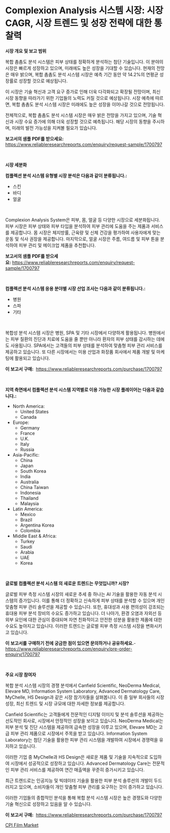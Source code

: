 <p><h1>Complexion Analysis 시스템 시장: 시장 CAGR, 시장 트렌드 및 성장 전략에 대한 통찰력</h1></p><p><strong>시장 개요 및 보고 범위</strong></p>
<p><p>복합 촘촘도 분석 시스템은 피부 상태를 정확하게 분석하는 첨단 기술입니다. 이 분야의 시장은 빠르게 성장하고 있으며, 미래에도 높은 성장을 기대할 수 있습니다. 현재의 전망은 매우 밝으며, 복합 촘촘도 분석 시스템 시장은 예측 기간 동안 약 14.2%의 연평균 성장률로 성장할 것으로 예상됩니다.</p><p>이 시장은 기술 혁신과 고객 요구 증가로 인해 더욱 다각화되고 확장될 전망이며, 최신 시장 동향을 따라가기 위한 기업들의 노력도 커질 것으로 예상됩니다. 시장 예측에 따르면, 복합 촘촘도 분석 시스템 시장은 미래에도 높은 성장을 이어나갈 것으로 전망됩니다.</p><p>전체적으로, 복합 촘촘도 분석 시스템 시장은 매우 밝은 전망을 가지고 있으며, 기술 혁신과 시장 수요 증가에 의해 더욱 성장할 것으로 예측됩니다. 해당 시장의 동향을 주시하며, 미래의 발전 가능성을 지켜볼 필요가 있습니다.</p></p>
<p><strong>보고서의 샘플 PDF를 받으세요:</strong> <a href="https://www.reliableresearchreports.com/enquiry/request-sample/1700797">https://www.reliableresearchreports.com/enquiry/request-sample/1700797</a></p>
<p>&nbsp;</p>
<p><strong>시장 세분화</strong></p>
<p><strong>컴플렉션 분석 시스템 유형별 시장 분석은 다음과 같이 분류됩니다.:</strong></p>
<p><ul><li>스킨</li><li>바디</li><li>얼굴</li></ul></p>
<p>&nbsp;</p>
<p><p>Complexion Analysis System은 피부, 몸, 얼굴 등 다양한 시장으로 세분화됩니다. 피부 시장은 피부 상태와 피부 타입을 분석하여 피부 관리에 도움을 주는 제품과 서비스를 제공합니다. 몸 시장은 체지방률, 근육량 및 신체 건강을 평가하여 사용자에게 맞는 운동 및 식사 권장을 제공합니다. 마지막으로, 얼굴 시장은 주름, 여드름 및 피부 톤을 분석하여 피부 관리 및 메이크업 제품을 추천합니다.</p></p>
<p><strong>보고서의 샘플 PDF를 받으세요:</strong>&nbsp;<a href="https://www.reliableresearchreports.com/enquiry/request-sample/1700797">https://www.reliableresearchreports.com/enquiry/request-sample/1700797</a></p>
<p>&nbsp;</p>
<p><strong> 컴플렉션 분석 시스템 응용 분야별 시장 산업 조사는 다음과 같이 분류됩니다.:</strong></p>
<p><ul><li>병원</li><li>스파</li><li>기타</li></ul></p>
<p>&nbsp;</p>
<p><p>복합성 분석 시스템 시장은 병원, SPA 및 기타 시장에서 다양하게 활용됩니다. 병원에서는 피부 질환의 진단과 치료에 도움을 줄 뿐만 아니라 환자의 피부 상태를 감시하는 데에도 사용됩니다. SPA에서는 고객들의 피부 상태를 분석하여 맞춤형 피부 관리 서비스를 제공하고 있습니다. 또 다른 시장에서는 미용 산업과 화장품 회사에서 제품 개발 및 마케팅에 활용되고 있습니다.</p></p>
<p><strong>이 보고서 구매:</strong>&nbsp; <a href="https://www.reliableresearchreports.com/purchase/1700797">https://www.reliableresearchreports.com/purchase/1700797</a></p>
<p>&nbsp;</p>
<p><strong>지역 측면에서 컴플렉션 분석 시스템 지역별로 이용 가능한 시장 플레이어는 다음과 같습니다.:</strong></p>
<p><ul>
    <li>
        North America:
        <ul>
            <li>United States</li>
            <li>Canada</li>
        </ul>
    </li>
    <li>
        Europe:
        <ul>
            <li>Germany</li>
            <li>France</li>
            <li>U.K.</li>
            <li>Italy</li>
            <li>Russia</li>
        </ul>
    </li>
    <li>
        Asia-Pacific:
        <ul>
            <li>China</li>
            <li>Japan</li>
            <li>South Korea</li>
            <li>India</li>
            <li>Australia</li>
            <li>China Taiwan</li>
            <li>Indonesia</li>
            <li>Thailand</li>
            <li>Malaysia</li>
        </ul>
    </li>
    <li>
        Latin America:
        <ul>
            <li>Mexico</li>
            <li>Brazil</li>
            <li>Argentina Korea</li>
            <li>Colombia</li>
        </ul>
    </li>
    <li>
        Middle East & Africa:
        <ul>
            <li>Turkey</li>
            <li>Saudi</li>
            <li>Arabia</li>
            <li>UAE</li>
            <li>Korea</li>
        </ul>
    </li>
    </ul></p>
<p>&nbsp;</p>
<p><strong>글로벌 컴플렉션 분석 시스템 의 새로운 트렌드는 무엇입니까? 시장?</strong></p>
<p><p>글로벌 피부 측정 시스템 시장의 새로운 추세 중 하나는 AI 기술을 활용한 자동 분석 시스템의 증가입니다. 이를 통해 더 정확하고 신속하게 피부 상태를 분석할 수 있으며 개인 맞춤형 피부 관리 솔루션을 제공할 수 있습니다. 또한, 휴대성과 사용 편의성이 강조되는 휴대용 피부 분석 장비의 수요도 증가하고 있습니다. 더 나아가, 환경 오염과 자외선 등 외부 요인에 대한 관심이 증대되며 자연 친화적이고 안전한 성분을 활용한 제품에 대한 수요도 높아지고 있습니다. 이러한 트렌드는 글로벌 피부 측정 시스템 시장을 변화시키고 있습니다.</p></p>
<p><strong>이 보고서를 구매하기 전에 궁금한 점이 있으면 문의하거나 공유하세요.</strong>- <a href="https://www.reliableresearchreports.com/enquiry/pre-order-enquiry/1700797">https://www.reliableresearchreports.com/enquiry/pre-order-enquiry/1700797</a></p>
<p>&nbsp;</p>
<p><strong>주요 시장 참여자</strong></p>
<p><p>복합 분석 시스템 시장의 경쟁 분석에서 Canfield Scientific, NeoDerma Medical, Elevare MD, Information System Laboratory, Advanced Dermatology Care, MyChelle, HS Design과 같은 시장 참가자들을 살펴봅니다. 이 중 일부 회사들의 시장 성장, 최신 트렌드 및 시장 규모에 대한 자세한 정보를 제공합니다.</p><p>Canfield Scientific는 고객들에게 전문적인 디지털 이미지 및 분석 솔루션을 제공하는 선도적인 회사로, 시장에서 안정적인 성장을 보이고 있습니다. NeoDerma Medical는 피부 분석 및 진단 시스템을 제공하여 급속한 성장을 이루고 있으며, Elevare MD는 고급 피부 관리 제품으로 시장에서 주목을 받고 있습니다. Information System Laboratory는 첨단 기술을 활용한 피부 관리 시스템을 개발하여 시장에서 경쟁력을 유지하고 있습니다.</p><p>이러한 기업 중 MyChelle과 HS Design은 새로운 제품 및 기술을 지속적으로 도입하여 시장에서 성공적으로 성장하고 있습니다. Advanced Dermatology Care는 전문적인 피부 관리 서비스를 제공하여 연간 매출액을 꾸준히 증가시키고 있습니다.</p><p>최근 트렌드로는 인공지능 및 빅데이터 기술을 활용한 피부 분석 솔루션의 개발이 두드러지고 있으며, 소비자들이 개인 맞춤형 피부 관리를 요구하는 것이 증가하고 있습니다.</p><p>이러한 기업들의 종합적인 분석을 통해 복합 분석 시스템 시장은 높은 경쟁도와 다양한 기술 혁신으로 성장하고 있음을 알 수 있습니다.</p></p>
<p><strong>이 보고서 구매:</strong>&nbsp;&nbsp;<a href="https://www.reliableresearchreports.com/purchase/1700797">https://www.reliableresearchreports.com/purchase/1700797</a></p>
<p><p><a href="https://picayune-night-cbd.notion.site/CPI-Film-Market-Provides-a-Comprehensive-Analysis-Including-a-Macro-Overview-of-the-Market-as-well-a-43c0f9f503854284845c84266c374916">CPI Film Market</a></p></p>
